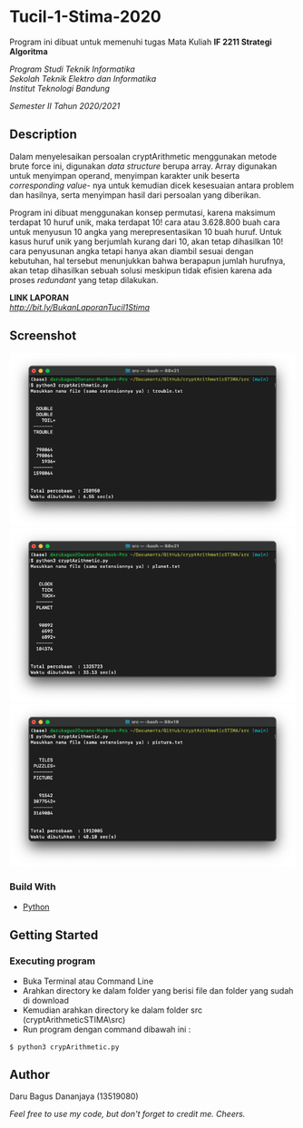 # Tucil-1-Stima-2020

Program ini dibuat untuk memenuhi tugas Mata Kuliah **IF 2211 Strategi Algoritma** <br />

*Program Studi Teknik Informatika* <br />
*Sekolah Teknik Elektro dan Informatika* <br />
*Institut Teknologi Bandung* <br />

*Semester II Tahun 2020/2021*


## Description
Dalam menyelesaikan persoalan cryptArithmetic menggunakan metode brute force ini, digunakan *data structure* berupa array. Array digunakan untuk menyimpan operand, menyimpan karakter unik beserta *corresponding value-* nya untuk kemudian dicek kesesuaian antara problem dan hasilnya, serta menyimpan hasil dari persoalan yang diberikan.<br />

Program ini dibuat menggunakan konsep permutasi, karena maksimum terdapat 10 huruf unik, maka terdapat 10! cara atau 3.628.800 buah cara untuk menyusun 10 angka yang merepresentasikan 10 buah huruf. Untuk kasus huruf unik yang berjumlah kurang dari 10, akan tetap dihasilkan 10! cara penyusunan angka tetapi hanya akan diambil sesuai dengan kebutuhan, hal tersebut menunjukkan bahwa berapapun jumlah hurufnya, akan tetap dihasilkan sebuah solusi meskipun tidak efisien karena ada proses *redundant* yang tetap dilakukan.<br />

**LINK LAPORAN** <br />
*http://bit.ly/BukanLaporanTucil1Stima*

## Screenshot
![Example screenshot](./doc/img/1.png)
![Example screenshot](./doc/img/2.png)
![Example screenshot](./doc/img/3.png)

### Build With

- [Python](https://en.wikipedia.org/wiki/Python_(programming_language))

## Getting Started

### Executing program

- Buka Terminal atau Command Line
- Arahkan directory ke dalam folder yang berisi file dan folder yang sudah di download
- Kemudian arahkan directory ke dalam folder src (cryptArithmeticSTIMA\src)
- Run program dengan command dibawah ini :

```
$ python3 crypArithmetic.py
```


## Author
Daru Bagus Dananjaya (13519080)

*Feel free to use my code, but don't forget to credit me. Cheers.*
